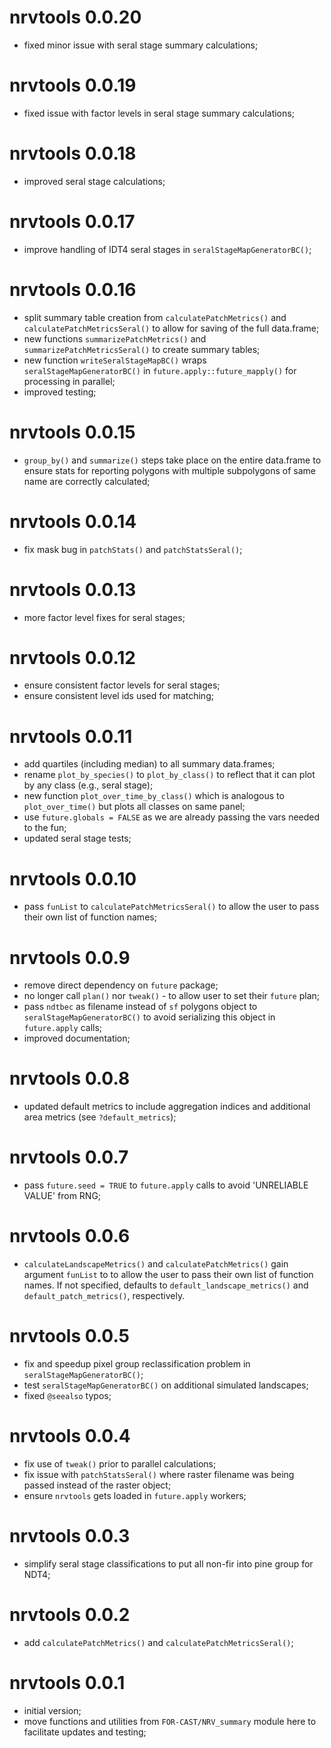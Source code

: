 # nrvtools 0.0.20

- fixed minor issue with seral stage summary calculations;

# nrvtools 0.0.19

- fixed issue with factor levels in seral stage summary calculations;

# nrvtools 0.0.18

- improved seral stage calculations;

# nrvtools 0.0.17

- improve handling of IDT4 seral stages in `seralStageMapGeneratorBC()`;

# nrvtools 0.0.16

- split summary table creation from `calculatePatchMetrics()` and `calculatePatchMetricsSeral()` to allow for saving of the full data.frame;
- new functions `summarizePatchMetrics()` and `summarizePatchMetricsSeral()` to create summary tables;
- new function `writeSeralStageMapBC()` wraps `seralStageMapGeneratorBC()` in `future.apply::future_mapply()` for processing in parallel;
- improved testing;

# nrvtools 0.0.15

- `group_by()` and `summarize()` steps take place on the entire data.frame to ensure stats for reporting polygons with multiple subpolygons of same name are correctly calculated;

# nrvtools 0.0.14

- fix mask bug in `patchStats()` and `patchStatsSeral()`;

# nrvtools 0.0.13

- more factor level fixes for seral stages;

# nrvtools 0.0.12

- ensure consistent factor levels for seral stages;
- ensure consistent level ids used for matching;

# nrvtools 0.0.11

- add quartiles (including median) to all summary data.frames;
- rename `plot_by_species()` to `plot_by_class()` to reflect that it can plot by any class (e.g., seral stage);
- new function `plot_over_time_by_class()` which is analogous to `plot_over_time()` but plots all classes on same panel;
- use `future.globals = FALSE` as we are already passing the vars needed to the fun;
- updated seral stage tests;

# nrvtools 0.0.10

- pass `funList` to `calculatePatchMetricsSeral()` to allow the user to pass their own list of function names;

# nrvtools 0.0.9

- remove direct dependency on `future` package;
- no longer call `plan()` nor `tweak()` - to allow user to set their `future` plan;
- pass `ndtbec` as filename instead of `sf` polygons object to `seralStageMapGeneratorBC()` to avoid serializing this object in `future.apply` calls;
- improved documentation;

# nrvtools 0.0.8

- updated default metrics to include aggregation indices and additional area metrics (see `?default_metrics`);

# nrvtools 0.0.7

- pass `future.seed = TRUE` to `future.apply` calls to avoid 'UNRELIABLE VALUE' from RNG;

# nrvtools 0.0.6

- `calculateLandscapeMetrics()` and `calculatePatchMetrics()` gain argument `funList` to to allow the user to pass their own list of function names. If not specified, defaults to `default_landscape_metrics()` and `default_patch_metrics()`, respectively.

# nrvtools 0.0.5

- fix and speedup pixel group reclassification problem in `seralStageMapGeneratorBC()`;
- test `seralStageMapGeneratorBC()` on additional simulated landscapes;
- fixed `@seealso` typos;

# nrvtools 0.0.4

- fix use of `tweak()` prior to parallel calculations;
- fix issue with `patchStatsSeral()` where raster filename was being passed instead of the raster object;
- ensure `nrvtools` gets loaded in `future.apply` workers;

# nrvtools 0.0.3

- simplify seral stage classifications to put all non-fir into pine group for NDT4;

# nrvtools 0.0.2

- add `calculatePatchMetrics()` and `calculatePatchMetricsSeral()`;

# nrvtools 0.0.1

- initial version;
- move functions and utilities from `FOR-CAST/NRV_summary` module here to facilitate updates and testing;
